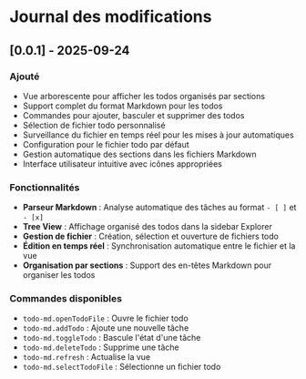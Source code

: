 # Journal des modifications

## [0.0.1] - 2025-09-24

### Ajouté

- Vue arborescente pour afficher les todos organisés par sections
- Support complet du format Markdown pour les todos
- Commandes pour ajouter, basculer et supprimer des todos
- Sélection de fichier todo personnalisé
- Surveillance du fichier en temps réel pour les mises à jour automatiques
- Configuration pour le fichier todo par défaut
- Gestion automatique des sections dans les fichiers Markdown
- Interface utilisateur intuitive avec icônes appropriées

### Fonctionnalités

- **Parseur Markdown** : Analyse automatique des tâches au format `- [ ]` et `- [x]`
- **Tree View** : Affichage organisé des todos dans la sidebar Explorer
- **Gestion de fichier** : Création, sélection et ouverture de fichiers todo
- **Édition en temps réel** : Synchronisation automatique entre le fichier et la vue
- **Organisation par sections** : Support des en-têtes Markdown pour organiser les todos

### Commandes disponibles

- `todo-md.openTodoFile` : Ouvre le fichier todo
- `todo-md.addTodo` : Ajoute une nouvelle tâche
- `todo-md.toggleTodo` : Bascule l'état d'une tâche
- `todo-md.deleteTodo` : Supprime une tâche
- `todo-md.refresh` : Actualise la vue
- `todo-md.selectTodoFile` : Sélectionne un fichier todo

